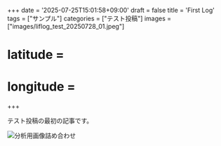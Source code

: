 +++
date = '2025-07-25T15:01:58+09:00'
draft = false
title = 'First Log'
tags = ["サンプル"]
categories = ["テスト投稿"]
images = ["images/liflog_test_20250728_01.jpeg"]
# latitude = 
# longitude = 
+++

テスト投稿の最初の記事です。

![分析用画像詰め合わせ](/lifelog-blog/images/liflog_test_20250728_01.jpeg)
